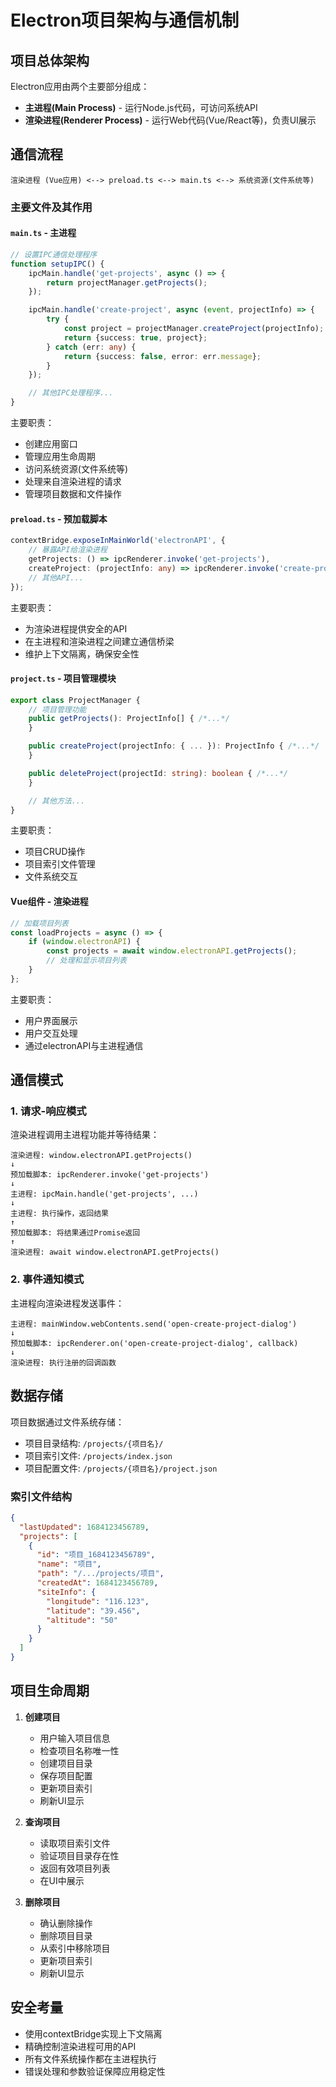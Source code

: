 # Electron项目架构与通信机制

## 项目总体架构

Electron应用由两个主要部分组成：

- **主进程(Main Process)** - 运行Node.js代码，可访问系统API
- **渲染进程(Renderer Process)** - 运行Web代码(Vue/React等)，负责UI展示

## 通信流程

```
渲染进程 (Vue应用) <--> preload.ts <--> main.ts <--> 系统资源(文件系统等)
```

### 主要文件及其作用

#### `main.ts` - 主进程

```typescript
// 设置IPC通信处理程序
function setupIPC() {
    ipcMain.handle('get-projects', async () => {
        return projectManager.getProjects();
    });

    ipcMain.handle('create-project', async (event, projectInfo) => {
        try {
            const project = projectManager.createProject(projectInfo);
            return {success: true, project};
        } catch (err: any) {
            return {success: false, error: err.message};
        }
    });

    // 其他IPC处理程序...
}
```

主要职责：

- 创建应用窗口
- 管理应用生命周期
- 访问系统资源(文件系统等)
- 处理来自渲染进程的请求
- 管理项目数据和文件操作

#### `preload.ts` - 预加载脚本

```typescript
contextBridge.exposeInMainWorld('electronAPI', {
    // 暴露API给渲染进程
    getProjects: () => ipcRenderer.invoke('get-projects'),
    createProject: (projectInfo: any) => ipcRenderer.invoke('create-project', projectInfo),
    // 其他API...
});
```

主要职责：

- 为渲染进程提供安全的API
- 在主进程和渲染进程之间建立通信桥梁
- 维护上下文隔离，确保安全性

#### `project.ts` - 项目管理模块

```typescript
export class ProjectManager {
    // 项目管理功能
    public getProjects(): ProjectInfo[] { /*...*/
    }

    public createProject(projectInfo: { ... }): ProjectInfo { /*...*/
    }

    public deleteProject(projectId: string): boolean { /*...*/
    }

    // 其他方法...
}
```

主要职责：

- 项目CRUD操作
- 项目索引文件管理
- 文件系统交互

#### Vue组件 - 渲染进程

```typescript
// 加载项目列表
const loadProjects = async () => {
    if (window.electronAPI) {
        const projects = await window.electronAPI.getProjects();
        // 处理和显示项目列表
    }
};
```

主要职责：

- 用户界面展示
- 用户交互处理
- 通过electronAPI与主进程通信

## 通信模式

### 1. 请求-响应模式

渲染进程调用主进程功能并等待结果：

```
渲染进程: window.electronAPI.getProjects()
↓
预加载脚本: ipcRenderer.invoke('get-projects')
↓
主进程: ipcMain.handle('get-projects', ...)
↓
主进程: 执行操作，返回结果
↑
预加载脚本: 将结果通过Promise返回
↑
渲染进程: await window.electronAPI.getProjects()
```

### 2. 事件通知模式

主进程向渲染进程发送事件：

```
主进程: mainWindow.webContents.send('open-create-project-dialog')
↓
预加载脚本: ipcRenderer.on('open-create-project-dialog', callback)
↓
渲染进程: 执行注册的回调函数
```

## 数据存储

项目数据通过文件系统存储：

- 项目目录结构: `/projects/{项目名}/`
- 项目索引文件: `/projects/index.json`
- 项目配置文件: `/projects/{项目名}/project.json`

### 索引文件结构

```json
{
  "lastUpdated": 1684123456789,
  "projects": [
    {
      "id": "项目_1684123456789",
      "name": "项目",
      "path": "/.../projects/项目",
      "createdAt": 1684123456789,
      "siteInfo": {
        "longitude": "116.123",
        "latitude": "39.456",
        "altitude": "50"
      }
    }
  ]
}
```

## 项目生命周期

1. **创建项目**
    - 用户输入项目信息
    - 检查项目名称唯一性
    - 创建项目目录
    - 保存项目配置
    - 更新项目索引
    - 刷新UI显示

2. **查询项目**
    - 读取项目索引文件
    - 验证项目目录存在性
    - 返回有效项目列表
    - 在UI中展示

3. **删除项目**
    - 确认删除操作
    - 删除项目目录
    - 从索引中移除项目
    - 更新项目索引
    - 刷新UI显示

## 安全考量

- 使用contextBridge实现上下文隔离
- 精确控制渲染进程可用的API
- 所有文件系统操作都在主进程执行
- 错误处理和参数验证保障应用稳定性